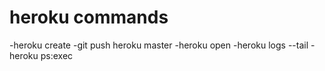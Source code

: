 # heroku commands
-heroku create
-git push heroku master
-heroku open
-heroku logs --tail
-heroku ps:exec
